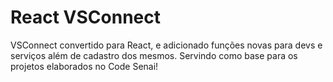 # React VSConnect

VSConnect convertido para React, e adicionado funções novas para devs e serviços além de cadastro dos mesmos. Servindo como base para os projetos elaborados no Code Senai!
